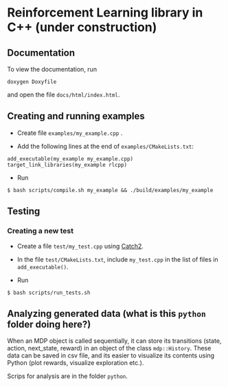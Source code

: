 # Reinforcement Learning library in C++ (under construction)

## Documentation

To view the documentation, run

```
doxygen Doxyfile
```

and open the file `docs/html/index.html`.


## Creating and running examples

* Create file `examples/my_example.cpp` .

* Add the following lines at the end of `examples/CMakeLists.txt`:

```
add_executable(my_example my_example.cpp)
target_link_libraries(my_example rlcpp)
```

* Run 

```
$ bash scripts/compile.sh my_example && ./build/examples/my_example 
```


## Testing

### Creating a new test

* Create a file `test/my_test.cpp` using [Catch2](https://github.com/catchorg/Catch2/blob/master/docs/tutorial.md).

* In the file `test/CMakeLists.txt`, include `my_test.cpp` in the list of files in `add_executable()`.

* Run

```
$ bash scripts/run_tests.sh
```


## Analyzing generated data (what is this `python` folder doing here?)

When an MDP object is called sequentially, it can store its transitions (state, action, next_state, reward) in an object of the class ``mdp::History``. These data can be saved in csv file, and its easier to visualize its contents using Python (plot rewards, visualize exploration etc.).

Scrips for analysis are in the folder `python`.